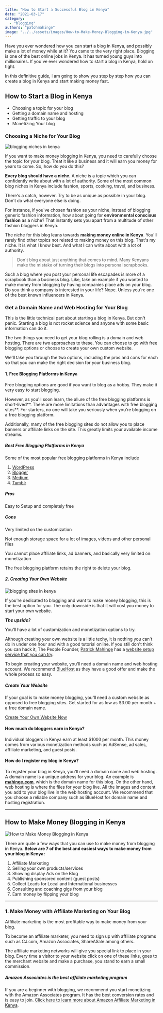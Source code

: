 ```yaml
---
title: "How to Start a Successful Blog in Kenya"
date: "2021-03-17"
category: 
  - "blogging"
authors: "patohmahinge"
image: "../../assets/images/How-to-Make-Money-Blogging-in-Kenya.jpg"
---
```


Have you ever wondered how you can start a blog in Kenya, and possibly make a lot of money while at it? You came to the very right place. Blogging is one of the best online jobs in Kenya. It has turned young guys into millionaires. If you've ever wondered how to start a blog in Kenya, hold on tight.

In this definitive guide, I am going to show you step by step how you can create a blog in Kenya and start making money fast.

## How to Start a Blog in Kenya

- Choosing a topic for your blog
- Getting a domain name and hosting
- Getting traffic to your blog
- Monetizing Your blog

### Choosing a Niche for Your Blog

![blogging niches in kenya](images/blogging-niches-in-kenya.jpg)

If you want to make money blogging in Kenya, you need to carefully choose the topic for your blog. Treat it like a business and it will earn you money for years to come. So, how do you do this?

**Every blog should have a niche**. A niche is a topic which you can confidently write about with a lot of authority. Some of the most common blog niches in Kenya include fashion, sports, cooking, travel, and business.

There's a catch, however. Try to be as unique as possible in your blog. Don't do what everyone else is doing.

For instance, if you've chosen fashion as your niche, instead of blogging generic fashion information, how about going for **environmental conscious fashion** as a niche? That instantly sets you apart from a multitude of other fashion bloggers in Kenya.

The niche for this blog leans towards **making money online in Kenya**. You'll rarely find other topics not related to making money on this blog. That's my niche. It is what I know best. And what I can write about with a lot of authority.

> Don't blog about just anything that comes to mind. Many Kenyans make the mistake of turning their blogs into personal scrapbooks.

Such a blog where you post your personal life escapades is more of a scrapbook than a business blog. Like, take an example if you wanted to make money from blogging by having companies place ads on your blog. Do you think a company is interested in your life? Nope. Unless you're one of the best known influencers in Kenya.

### Get a Domain Name and Web Hosting for Your Blog

This is the little technical part about starting a blog in Kenya. But don't panic. Starting a blog is not rocket science and anyone with some basic information can do it.

The two things you need to get your blog rolling is a domain and web hosting. There are two approaches to these. You can choose to go with free blogging options or choose to create your own custom website.

We'll take you through the two options, including the pros and cons for each so that you can make the right decision for your business blog.

#### 1\. Free Blogging Platforms in Kenya

Free blogging options are good if you want to blog as a hobby. They make it very easy to start blogging.

However, as you'll soon learn, the allure of the free blogging platforms is short-lived**. There are more limitations than advantages with free blogging sites**. For starters, no one will take you seriously when you're blogging on a free blogging platform.

Additionally, many of the free blogging sites do not allow you to place banners or affiliate links on the site. This greatly limits your available income streams.

##### Best Free Blogging Platforms in Kenya

Some of the most popular free blogging platforms in Kenya include

1. [WordPress](https://wordpress.com/)
2. [Blogger](https://blogger.com/)
3. [Medium](https://medium.com/)
4. [Tumblr](https://tumblr.com/)

##### Pros

Easy to Setup and completely free

##### Cons

Very limited on the customization

Not enough storage space for a lot of images, videos and other personal files

You cannot place affiliate links, ad banners, and basically very limited on monetization

The free blogging platform retains the right to delete your blog.

##### 2\. Creating Your Own Website

![blogging sites in kenya](images/blogging-sites-in-kenya.jpg)

If you're dedicated to blogging and want to make money blogging, this is the best option for you. The only downside is that it will cost you money to start your own website.

**_The upside?_**

You'll have a lot of customization and monetization options to try.

Although creating your own website is a little techy, it is nothing you can't do in under one hour and with a good tutorial online. If you still don't think you can hack it, The People Founder, [Patrick Mahinge](https://mahinge.com/) has a [website setup service that you can try](https://mahinge.com/free-wp/).

To begin creating your website, you'll need a domain name and web hosting account. We recommend [BlueHost](https://www.bluehost.com/track/africaninstitute/) as they have a good offer and make the whole process so easy.

##### Create Your Website

If your goal is to make money blogging, you'll need a custom website as opposed to free blogging sites. Get started for as low as $3.00 per month + a free domain name.

[Create Your Own Website Now](https://www.bluehost.com/track/africaninstitute/)

#### How much do bloggers earn in Kenya?

Individual bloggers in Kenya earn at least $1000 per month. This money comes from various monetization methods such as AdSense, ad sales, affiliate marketing, and guest posts.

#### How do I register my blog in Kenya?

To register your blog in Kenya, you'll need a domain name and web hosting. A domain name is a unique address for your blog. An example is **[mahinge.com](/)**, which is the domain name for this blog. On the other hand, web hosting is where the files for your blog live. All the images and content you add to your blog live in the web hosting account. We recommend that you choose a reliable company such as BlueHost for domain name and hosting registration.

* * *

## How to Make Money Blogging in Kenya

![How to Make Money Blogging in Kenya](images/How-to-Make-Money-Blogging-in-Kenya.jpg)

There are quite a few ways that you can use to make money from blogging in Kenya. **Below are 7 of the best and easiest ways to make money from your blog in Kenya:**

1. Affiliate Marketing
2. Selling your own products/services
3. Showing display Ads on the Blog
4. Publishing sponsored content (guest posts)
5. Collect Leads for Local and International businesses
6. Consulting and coaching gigs from your blog
7. Earn money by flipping your blog

* * *

### 1\. Make Money with Affiliate Marketing on Your Blog

Affiliate marketing is the most profitable way to make money from your blog.

To become an affiliate marketer, you need to sign up with affiliate programs such as CJ.com, Amazon Associates, ShareASale among others.

The affiliate marketing networks will give you special link to place in your blog. Every time a visitor to your website click on one of these links, goes to the merchant website and make a purchase, you stand to earn a small commission.

##### Amazon Associates is the best affiliate marketing program

If you are a beginner with blogging, we recommend you start monetizing with the Amazon Associates program. It has the best conversion rates and is easy to join. [Click here to learn more about Amazon Affiliate Marketing in Kenya](https://mahinge.com/).
